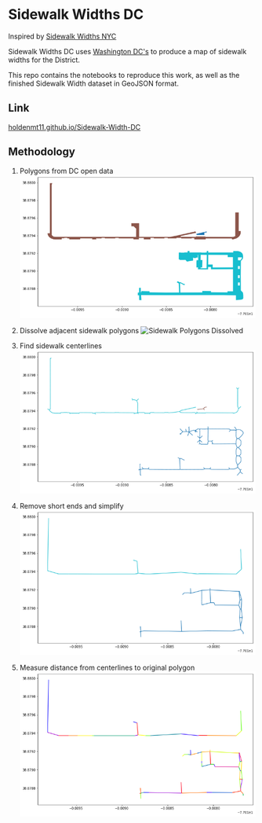 # Sidewalk Widths DC

Inspired by [Sidewalk Widths NYC](https://github.com/meliharvey/sidewalkwidths-nyc)

Sidewalk Widths DC uses [Washington DC's](https://opendata.dc.gov/datasets/sidewalks) to produce a map of sidewalk widths for the District.

This repo contains the notebooks to reproduce this work, as well as the finished Sidewalk Width dataset in GeoJSON format.

## Link
[holdenmt11.github.io/Sidewalk-Width-DC](https://holdenmt11.github.io/Sidewalk-Width-DC)

## Methodology

1) Polygons from DC open data
![Sidewalk Polygons](assets/sidewalk_polygons.png)

1) Dissolve adjacent sidewalk polygons
![Sidewalk Polygons Dissolved](assets/sidewalk_polygons_dissolved.png)

2) Find sidewalk centerlines
![Centerlines](assets/centerline.png)

3) Remove short ends and simplify
![Centerlines Simplified](assets/centerline_simplified.png)

4) Measure distance from centerlines to original polygon
![Centerlines Widths](assets/centerline_widths.png)

